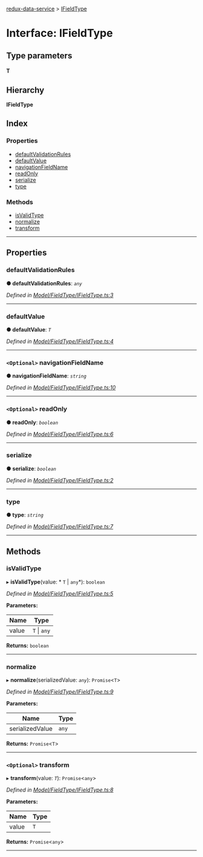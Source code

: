 [redux-data-service](../README.md) > [IFieldType](../interfaces/ifieldtype.md)

# Interface: IFieldType

## Type parameters
#### T 
## Hierarchy

**IFieldType**

## Index

### Properties

* [defaultValidationRules](ifieldtype.md#defaultvalidationrules)
* [defaultValue](ifieldtype.md#defaultvalue)
* [navigationFieldName](ifieldtype.md#navigationfieldname)
* [readOnly](ifieldtype.md#readonly)
* [serialize](ifieldtype.md#serialize)
* [type](ifieldtype.md#type)

### Methods

* [isValidType](ifieldtype.md#isvalidtype)
* [normalize](ifieldtype.md#normalize)
* [transform](ifieldtype.md#transform)

---

## Properties

<a id="defaultvalidationrules"></a>

###  defaultValidationRules

**● defaultValidationRules**: *`any`*

*Defined in [Model/FieldType/IFieldType.ts:3](https://github.com/Rediker-Software/redux-data-service/blob/860210a/src/Model/FieldType/IFieldType.ts#L3)*

___
<a id="defaultvalue"></a>

###  defaultValue

**● defaultValue**: *`T`*

*Defined in [Model/FieldType/IFieldType.ts:4](https://github.com/Rediker-Software/redux-data-service/blob/860210a/src/Model/FieldType/IFieldType.ts#L4)*

___
<a id="navigationfieldname"></a>

### `<Optional>` navigationFieldName

**● navigationFieldName**: *`string`*

*Defined in [Model/FieldType/IFieldType.ts:10](https://github.com/Rediker-Software/redux-data-service/blob/860210a/src/Model/FieldType/IFieldType.ts#L10)*

___
<a id="readonly"></a>

### `<Optional>` readOnly

**● readOnly**: *`boolean`*

*Defined in [Model/FieldType/IFieldType.ts:6](https://github.com/Rediker-Software/redux-data-service/blob/860210a/src/Model/FieldType/IFieldType.ts#L6)*

___
<a id="serialize"></a>

###  serialize

**● serialize**: *`boolean`*

*Defined in [Model/FieldType/IFieldType.ts:2](https://github.com/Rediker-Software/redux-data-service/blob/860210a/src/Model/FieldType/IFieldType.ts#L2)*

___
<a id="type"></a>

###  type

**● type**: *`string`*

*Defined in [Model/FieldType/IFieldType.ts:7](https://github.com/Rediker-Software/redux-data-service/blob/860210a/src/Model/FieldType/IFieldType.ts#L7)*

___

## Methods

<a id="isvalidtype"></a>

###  isValidType

▸ **isValidType**(value: * `T` &#124; `any`*): `boolean`

*Defined in [Model/FieldType/IFieldType.ts:5](https://github.com/Rediker-Software/redux-data-service/blob/860210a/src/Model/FieldType/IFieldType.ts#L5)*

**Parameters:**

| Name | Type |
| ------ | ------ |
| value |  `T` &#124; `any`|

**Returns:** `boolean`

___
<a id="normalize"></a>

###  normalize

▸ **normalize**(serializedValue: *`any`*): `Promise`<`T`>

*Defined in [Model/FieldType/IFieldType.ts:9](https://github.com/Rediker-Software/redux-data-service/blob/860210a/src/Model/FieldType/IFieldType.ts#L9)*

**Parameters:**

| Name | Type |
| ------ | ------ |
| serializedValue | `any` |

**Returns:** `Promise`<`T`>

___
<a id="transform"></a>

### `<Optional>` transform

▸ **transform**(value: *`T`*): `Promise`<`any`>

*Defined in [Model/FieldType/IFieldType.ts:8](https://github.com/Rediker-Software/redux-data-service/blob/860210a/src/Model/FieldType/IFieldType.ts#L8)*

**Parameters:**

| Name | Type |
| ------ | ------ |
| value | `T` |

**Returns:** `Promise`<`any`>

___

